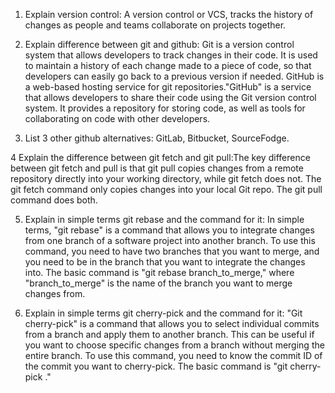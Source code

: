 1. Explain version control: A version control or VCS, tracks the history of changes as people and teams collaborate on projects together.

2. Explain difference between git and github: Git is a version control system that allows developers to track changes in their code. It is used to maintain a history of each change made to a piece of code, so that developers can easily go back to a previous version if needed. GitHub is a web-based hosting service for git repositories."GitHub" is a service that allows developers to share their code using the Git version control system. It provides a repository for storing code, as well as tools for collaborating on code with other developers.

3. List 3 other github alternatives:
   GitLab,
   Bitbucket,
   SourceFodge.

4 Explain the difference between git fetch and git pull:The key difference between git fetch and pull is that git pull copies changes from a remote repository directly into your working directory, while git fetch does not. The git fetch command only copies changes into your local Git repo. The git pull command does both.

5. Explain in simple terms git rebase and the command for it: In simple terms, "git rebase" is a command that allows you to integrate changes from one branch of a software project into another branch. To use this command, you need to have two branches that you want to merge, and you need to be in the branch that you want to integrate the changes into. The basic command is "git rebase branch_to_merge," where "branch_to_merge" is the name of the branch you want to merge changes from.

6. Explain in simple terms git cherry-pick and the command for it: "Git cherry-pick" is a command that allows you to select individual commits from a branch and apply them to another branch. This can be useful if you want to choose specific changes from a branch without merging the entire branch. To use this command, you need to know the commit ID of the commit you want to cherry-pick. The basic command is "git cherry-pick <commit-ID>."
